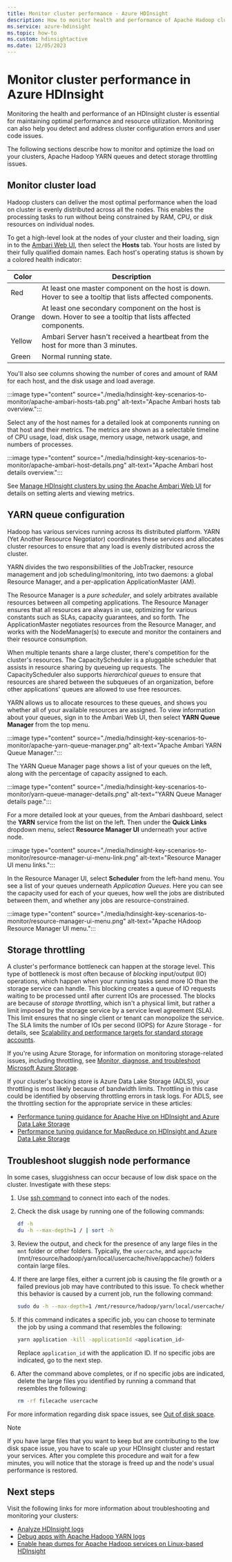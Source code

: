 ```yaml
---
title: Monitor cluster performance - Azure HDInsight 
description: How to monitor health and performance of Apache Hadoop clusters in Azure HDInsight.
ms.service: azure-hdinsight
ms.topic: how-to
ms.custom: hdinsightactive
ms.date: 12/05/2023
---
```


# Monitor cluster performance in Azure HDInsight

Monitoring the health and performance of an HDInsight cluster is essential for maintaining optimal performance and resource utilization. Monitoring can also help you detect and address cluster configuration errors and user code issues.

The following sections describe how to monitor and optimize the load on your clusters, Apache Hadoop YARN queues and detect storage throttling issues.

## Monitor cluster load

Hadoop clusters can deliver the most optimal performance when the load on cluster is evenly distributed across all the nodes. This enables the processing tasks to run without being constrained by RAM, CPU, or disk resources on individual nodes.

To get a high-level look at the nodes of your cluster and their loading, sign in to the [Ambari Web UI](hdinsight-hadoop-manage-ambari.md), then select the **Hosts** tab. Your hosts are listed by their fully qualified domain names. Each host's operating status is shown by a colored health indicator:

| Color | Description |
| --- | --- |
| Red | At least one master component on the host is down. Hover to see a tooltip that lists affected components. |
| Orange | At least one secondary component on the host is down. Hover to see a tooltip that lists affected components. |
| Yellow | Ambari Server hasn't received a heartbeat from the host for more than 3 minutes. |
| Green | Normal running state. |

You'll also see columns showing the number of cores and amount of RAM for each host, and the disk usage and load average.

:::image type="content" source="./media/hdinsight-key-scenarios-to-monitor/apache-ambari-hosts-tab.png" alt-text="Apache Ambari hosts tab overview.":::

Select any of the host names for a detailed look at components running on that host and their metrics. The metrics are shown as a selectable timeline of CPU usage, load, disk usage, memory usage, network usage, and numbers of processes.

:::image type="content" source="./media/hdinsight-key-scenarios-to-monitor/apache-ambari-host-details.png" alt-text="Apache Ambari host details overview.":::

See [Manage HDInsight clusters by using the Apache Ambari Web UI](hdinsight-hadoop-manage-ambari.md) for details on setting alerts and viewing metrics.

## YARN queue configuration

Hadoop has various services running across its distributed platform. YARN (Yet Another Resource Negotiator) coordinates these services and allocates cluster resources to ensure that any load is evenly distributed across the cluster.

YARN divides the two responsibilities of the JobTracker, resource management and job scheduling/monitoring, into two daemons: a global Resource Manager, and a per-application ApplicationMaster (AM).

The Resource Manager is a *pure scheduler*, and solely arbitrates available resources between all competing applications. The Resource Manager ensures that all resources are always in use, optimizing for various constants such as SLAs, capacity guarantees, and so forth. The ApplicationMaster negotiates resources from the Resource Manager, and works with the NodeManager(s) to execute and monitor the containers and their resource consumption.

When multiple tenants share a large cluster, there's competition for the cluster's resources. The CapacityScheduler is a pluggable scheduler that assists in resource sharing by queueing up requests. The CapacityScheduler also supports *hierarchical queues* to ensure that resources are shared between the subqueues of an organization, before other applications' queues are allowed to use free resources.

YARN allows us to allocate resources to these queues, and shows you whether all of your available resources are assigned. To view information about your queues, sign in to the Ambari Web UI, then select **YARN Queue Manager** from the top menu.

:::image type="content" source="./media/hdinsight-key-scenarios-to-monitor/apache-yarn-queue-manager.png" alt-text="Apache Ambari YARN Queue Manager.":::

The YARN Queue Manager page shows a list of your queues on the left, along with the percentage of capacity assigned to each.

:::image type="content" source="./media/hdinsight-key-scenarios-to-monitor/yarn-queue-manager-details.png" alt-text="YARN Queue Manager details page.":::

For a more detailed look at your queues, from the Ambari dashboard, select the **YARN** service from the list on the left. Then under the **Quick Links** dropdown menu, select **Resource Manager UI** underneath your active node.

:::image type="content" source="./media/hdinsight-key-scenarios-to-monitor/resource-manager-ui-menu-link.png" alt-text="Resource Manager UI menu links.":::

In the Resource Manager UI, select **Scheduler** from the left-hand menu. You see a list of your queues underneath *Application Queues*. Here you can see the capacity used for each of your queues, how well the jobs are distributed between them, and whether any jobs are resource-constrained.

:::image type="content" source="./media/hdinsight-key-scenarios-to-monitor/resource-manager-ui-menu.png" alt-text="Apache HAdoop Resource Manager UI menu.":::

## Storage throttling

A cluster's performance bottleneck can happen at the storage level. This type of bottleneck is most often because of *blocking* input/output (IO) operations, which happen when your running tasks send more IO than the storage service can handle. This blocking creates a queue of IO requests waiting to be processed until after current IOs are processed. The blocks are because of *storage throttling*, which isn't a physical limit, but rather a limit imposed by the storage service by a service level agreement (SLA). This limit ensures that no single client or tenant can monopolize the service. The SLA limits the number of IOs per second (IOPS) for Azure Storage - for details, see [Scalability and performance targets for standard storage accounts](../storage/common/scalability-targets-standard-account.md).

If you're using Azure Storage, for information on monitoring storage-related issues, including throttling, see [Monitor, diagnose, and troubleshoot Microsoft Azure Storage](../storage/common/storage-monitoring-diagnosing-troubleshooting.md).

If your cluster's backing store is Azure Data Lake Storage (ADLS), your throttling is most likely because of bandwidth limits. Throttling in this case could be identified by observing throttling errors in task logs. For ADLS, see the throttling section for the appropriate service in these articles:

* [Performance tuning guidance for Apache Hive on HDInsight and Azure Data Lake Storage](../data-lake-store/data-lake-store-performance-tuning-hive.md)
* [Performance tuning guidance for MapReduce on HDInsight and Azure Data Lake Storage](../data-lake-store/data-lake-store-performance-tuning-mapreduce.md)

## Troubleshoot sluggish node performance

In some cases, sluggishness can occur because of low disk space on the cluster. Investigate with these steps:

1. Use [ssh command](./hdinsight-hadoop-linux-use-ssh-unix.md) to connect into each of the nodes.

1. Check the disk usage by running one of the following commands:

    ```bash
    df -h
    du -h --max-depth=1 / | sort -h
    ```

1. Review the output, and check for the presence of any large files in the `mnt` folder or other folders. Typically, the `usercache`, and `appcache` (mnt/resource/hadoop/yarn/local/usercache/hive/appcache/) folders contain large files.

1. If there are large files, either a current job is causing the file growth or a failed previous job may have contributed to this issue. To check whether this behavior is caused by a current job, run the following command:

    ```bash
    sudo du -h --max-depth=1 /mnt/resource/hadoop/yarn/local/usercache/hive/appcache/
    ```

1. If this command indicates a specific job, you can choose to terminate the job by using a command that resembles the following:

    ```bash
    yarn application -kill -applicationId <application_id>
    ```

    Replace `application_id` with the application ID. If no specific jobs are indicated, go to the next step.

1. After the command above completes, or if no specific jobs are indicated, delete the large files you identified by running a command that resembles the following:

    ```bash
    rm -rf filecache usercache
    ```

For more information regarding disk space issues, see [Out of disk space](./hadoop/hdinsight-troubleshoot-out-disk-space.md).

> [!NOTE]  
> If you have large files that you want to keep but are contributing to the low disk space issue, you have to scale up your HDInsight cluster and restart your services. After you complete this procedure and wait for a few minutes, you will notice that the storage is freed up and the node's usual performance is restored.

## Next steps

Visit the following links for more information about troubleshooting and monitoring your clusters:

* [Analyze HDInsight logs](./hdinsight-troubleshoot-guide.md)
* [Debug apps with Apache Hadoop YARN logs](hdinsight-hadoop-access-yarn-app-logs-linux.md)
* [Enable heap dumps for Apache Hadoop services on Linux-based HDInsight](hdinsight-hadoop-collect-debug-heap-dump-linux.md)
